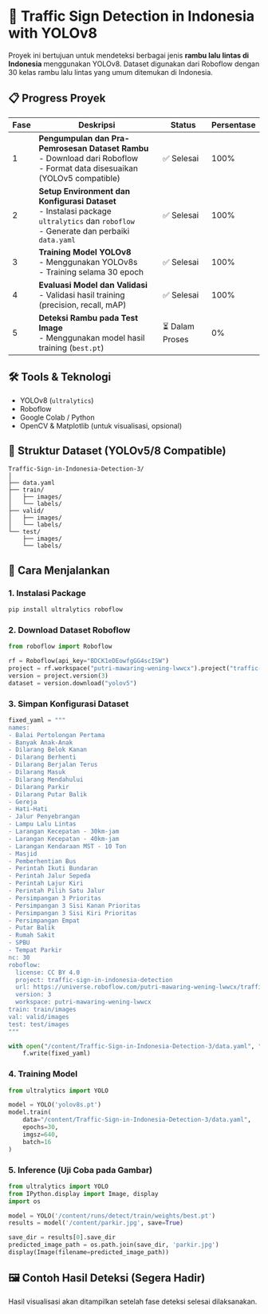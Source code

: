 # 🚦 Traffic Sign Detection in Indonesia with YOLOv8

Proyek ini bertujuan untuk mendeteksi berbagai jenis **rambu lalu lintas di Indonesia** menggunakan YOLOv8. Dataset digunakan dari Roboflow dengan 30 kelas rambu lalu lintas yang umum ditemukan di Indonesia.

## 📋 Progress Proyek

| Fase | Deskripsi | Status | Persentase |
|------|-----------|--------|------------|
| 1 | **Pengumpulan dan Pra-Pemrosesan Dataset Rambu**<br> - Download dari Roboflow<br> - Format data disesuaikan (YOLOv5 compatible) | ✅ Selesai | 100% |
| 2 | **Setup Environment dan Konfigurasi Dataset**<br> - Instalasi package `ultralytics` dan `roboflow`<br> - Generate dan perbaiki `data.yaml` | ✅ Selesai | 100% |
| 3 | **Training Model YOLOv8**<br> - Menggunakan YOLOv8s<br> - Training selama 30 epoch | ✅ Selesai | 100% |
| 4 | **Evaluasi Model dan Validasi**<br> - Validasi hasil training (precision, recall, mAP) | ✅ Selesai | 100% |
| 5 | **Deteksi Rambu pada Test Image**<br> - Menggunakan model hasil training (`best.pt`) | ⏳ Dalam Proses | 0% |

## 🛠 Tools & Teknologi

- YOLOv8 (`ultralytics`)
- Roboflow
- Google Colab / Python
- OpenCV & Matplotlib (untuk visualisasi, opsional)

## 📁 Struktur Dataset (YOLOv5/8 Compatible)

```
Traffic-Sign-in-Indonesia-Detection-3/
│
├── data.yaml
├── train/
│   ├── images/
│   └── labels/
├── valid/
│   ├── images/
│   └── labels/
└── test/
    ├── images/
    └── labels/
```

## 🚀 Cara Menjalankan

### 1. Instalasi Package

```bash
pip install ultralytics roboflow
```

### 2. Download Dataset Roboflow

```python
from roboflow import Roboflow

rf = Roboflow(api_key="BDCK1eDEowfgGG4scISW")
project = rf.workspace("putri-mawaring-wening-lwwcx").project("traffic-sign-in-indonesia-detection")
version = project.version(3)
dataset = version.download("yolov5")
```

### 3. Simpan Konfigurasi Dataset

```python
fixed_yaml = """ 
names:
- Balai Pertolongan Pertama
- Banyak Anak-Anak
- Dilarang Belok Kanan
- Dilarang Berhenti
- Dilarang Berjalan Terus
- Dilarang Masuk
- Dilarang Mendahului
- Dilarang Parkir
- Dilarang Putar Balik
- Gereja
- Hati-Hati
- Jalur Penyebrangan
- Lampu Lalu Lintas
- Larangan Kecepatan - 30km-jam
- Larangan Kecepatan - 40km-jam
- Larangan Kendaraan MST - 10 Ton
- Masjid
- Pemberhentian Bus
- Perintah Ikuti Bundaran
- Perintah Jalur Sepeda
- Perintah Lajur Kiri
- Perintah Pilih Satu Jalur
- Persimpangan 3 Prioritas
- Persimpangan 3 Sisi Kanan Prioritas
- Persimpangan 3 Sisi Kiri Prioritas
- Persimpangan Empat
- Putar Balik
- Rumah Sakit
- SPBU
- Tempat Parkir
nc: 30
roboflow:
  license: CC BY 4.0
  project: traffic-sign-in-indonesia-detection
  url: https://universe.roboflow.com/putri-mawaring-wening-lwwcx/traffic-sign-in-indonesia-detection/dataset/3
  version: 3
  workspace: putri-mawaring-wening-lwwcx
train: train/images
val: valid/images
test: test/images
"""

with open("/content/Traffic-Sign-in-Indonesia-Detection-3/data.yaml", "w") as f:
    f.write(fixed_yaml)
```

### 4. Training Model

```python
from ultralytics import YOLO

model = YOLO('yolov8s.pt')
model.train(
    data="/content/Traffic-Sign-in-Indonesia-Detection-3/data.yaml",
    epochs=30,
    imgsz=640,
    batch=16
)
```

### 5. Inference (Uji Coba pada Gambar)

```python
from ultralytics import YOLO
from IPython.display import Image, display
import os

model = YOLO('/content/runs/detect/train/weights/best.pt')
results = model('/content/parkir.jpg', save=True)

save_dir = results[0].save_dir
predicted_image_path = os.path.join(save_dir, 'parkir.jpg')
display(Image(filename=predicted_image_path))
```

## 🖼️ Contoh Hasil Deteksi (Segera Hadir)

Hasil visualisasi akan ditampilkan setelah fase deteksi selesai dilaksanakan.
